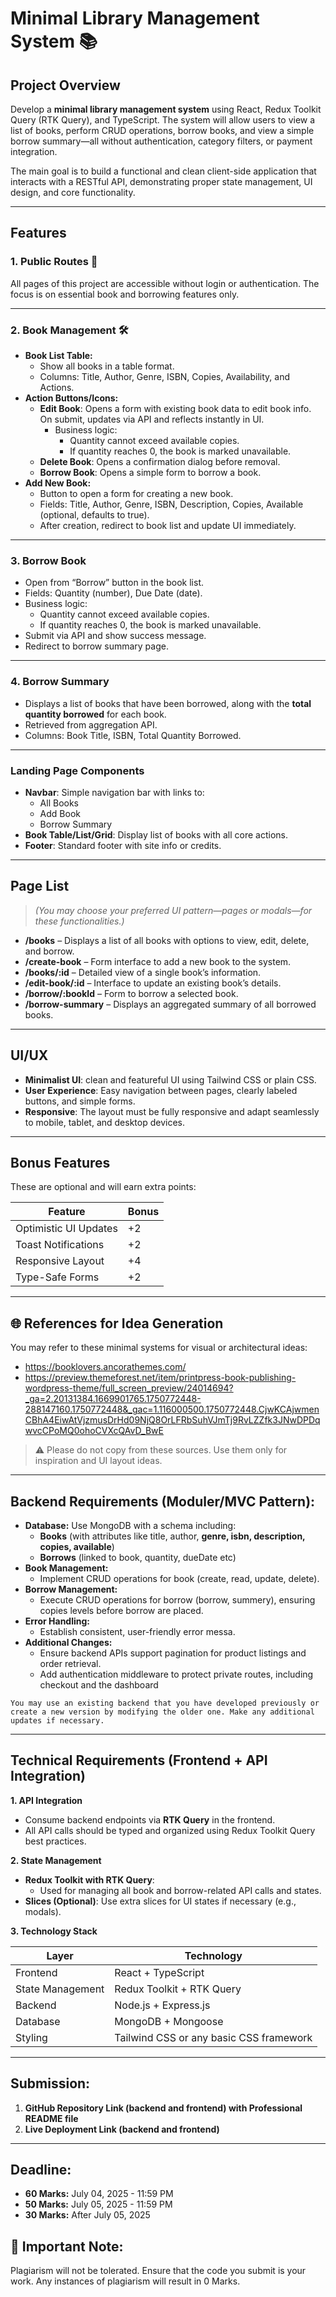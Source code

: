# Minimal Library Management System 📚

## **Project Overview**

Develop a **minimal library management system** using React, Redux Toolkit Query (RTK Query), and TypeScript. The system will allow users to view a list of books, perform CRUD operations, borrow books, and view a simple borrow summary—all without authentication, category filters, or payment integration.

The main goal is to build a functional and clean client-side application that interacts with a RESTful API, demonstrating proper state management, UI design, and core functionality.

---

## **Features**

### **1. Public Routes 🚀**

All pages of this project are accessible without login or authentication. The focus is on essential book and borrowing features only.

---

### **2. Book Management 🛠️**

- **Book List Table:**
    - Show all books in a table format.
    - Columns: Title, Author, Genre, ISBN, Copies, Availability, and Actions.
- **Action Buttons/Icons:**
    - **Edit Book**: Opens a form with existing book data to edit book info. On submit, updates via API and reflects instantly in UI.
        - Business logic:
            - Quantity cannot exceed available copies.
            - If quantity reaches 0, the book is marked unavailable.
    - **Delete Book**: Opens a confirmation dialog before removal.
    - **Borrow Book**: Opens a simple form to borrow a book.
- **Add New Book:**
    - Button to open a form for creating a new book.
    - Fields: Title, Author, Genre, ISBN, Description, Copies, Available (optional, defaults to true).
    - After creation, redirect to book list and update UI immediately.

---

### **3. Borrow Book**

- Open from “Borrow” button in the book list.
- Fields: Quantity (number), Due Date (date).
- Business logic:
    - Quantity cannot exceed available copies.
    - If quantity reaches 0, the book is marked unavailable.
- Submit via API and show success message.
- Redirect to borrow summary page.

---

### **4. Borrow Summary**

- Displays a list of books that have been borrowed, along with the **total quantity borrowed** for each book.
- Retrieved from aggregation API.
- Columns: Book Title, ISBN, Total Quantity Borrowed.

---

### **Landing Page Components**

- **Navbar**: Simple navigation bar with links to:
    - All Books
    - Add Book
    - Borrow Summary
- **Book Table/List/Grid**: Display list of books with all core actions.
- **Footer**: Standard footer with site info or credits.

---

## **Page List**

> *(You may choose your preferred UI pattern—pages or modals—for these functionalities.)*
> 
- **/books** – Displays a list of all books with options to view, edit, delete, and borrow.
- **/create-book** – Form interface to add a new book to the system.
- **/books/:id** – Detailed view of a single book’s information.
- **/edit-book/:id** – Interface to update an existing book’s details.
- **/borrow/:bookId** – Form to borrow a selected book.
- **/borrow-summary** – Displays an aggregated summary of all borrowed books.

---

## **UI/UX**

- **Minimalist UI**: clean and featureful UI using Tailwind CSS or plain CSS.
- **User Experience**: Easy navigation between pages, clearly labeled buttons, and simple forms.
- **Responsive**: The layout must be fully responsive and adapt seamlessly to mobile, tablet, and desktop devices.

---

## **Bonus Features**

These are optional and will earn extra points:

| **Feature** | **Bonus** |
| --- | --- |
| Optimistic UI Updates | +2 |
| Toast Notifications | +2 |
| Responsive Layout | +4 |
| Type-Safe Forms | +2 |

---

## **🌐 References for Idea Generation**

You may refer to these minimal systems for visual or architectural ideas:

- https://booklovers.ancorathemes.com/
- https://preview.themeforest.net/item/printpress-book-publishing-wordpress-theme/full_screen_preview/24014694?_ga=2.20131384.1669901765.1750772448-288147160.1750772448&_gac=1.116000500.1750772448.CjwKCAjwmenCBhA4EiwAtVjzmusDrHd09NjQ8OrLFRbSuhVJmTj9RvLZZfk3JNwDPDqwvcCPoMQ0ohoCVXcQAvD_BwE

> ⚠️ Please do not copy from these sources. Use them only for inspiration and UI layout ideas.
> 

---

## **Backend Requirements (Moduler/MVC Pattern):**

- **Database:** Use MongoDB with a schema including:
    - **Books** (with attributes like title, author, **genre, isbn, description, copies, available**)
    - **Borrows** (linked to book, quantity, dueDate etc)
- **Book Management:**
    - Implement CRUD operations for book (create, read, update, delete).
- **Borrow Management:**
    - Execute CRUD operations for borrow (borrow, summery), ensuring copies levels before borrow are placed.
- **Error Handling:**
    - Establish consistent, user-friendly error messa.
- **Additional Changes:**
    - Ensure backend APIs support pagination for product listings and order retrieval.
    - Add authentication middleware to protect private routes, including checkout and the dashboard

`You may use an existing backend that you have developed previously or create a new version by modifying the older one. Make any additional updates if necessary.`

---

## **Technical Requirements (Frontend + API Integration)**

**1. API Integration**

- Consume backend endpoints via **RTK Query** in the frontend.
- All API calls should be typed and organized using Redux Toolkit Query best practices.

**2. State Management**

- **Redux Toolkit with RTK Query**:
    - Used for managing all book and borrow-related API calls and states.
- **Slices (Optional)**: Use extra slices for UI states if necessary (e.g., modals).

**3. Technology Stack**

| **Layer** | **Technology** |
| --- | --- |
| Frontend | React + TypeScript |
| State Management | Redux Toolkit + RTK Query |
| Backend | Node.js + Express.js |
| Database | MongoDB + Mongoose |
| Styling | Tailwind CSS or any basic CSS framework |

---

## **Submission:**

1. **GitHub Repository Link (backend and frontend) with Professional README file** 
2. **Live Deployment Link (backend and frontend)**

---

## **Deadline:**

- **60 Marks:** July 04, 2025 - 11:59 PM
- **50 Marks:** July 05, 2025 - 11:59 PM
- **30 Marks:** After July 05, 2025

## 🚫 **Important Note:**

Plagiarism will not be tolerated. Ensure that the code you submit is your work. Any instances of plagiarism will result in 0 Marks.
